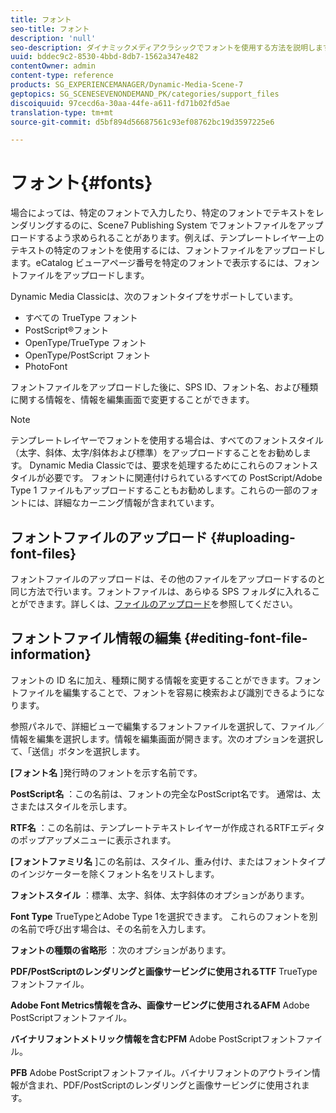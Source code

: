 ```yaml
---
title: フォント
seo-title: フォント
description: 'null'
seo-description: ダイナミックメディアクラシックでフォントを使用する方法を説明します。
uuid: bddec9c2-8530-4bbd-8db7-1562a347e482
contentOwner: admin
content-type: reference
products: SG_EXPERIENCEMANAGER/Dynamic-Media-Scene-7
geptopics: SG_SCENESEVENONDEMAND_PK/categories/support_files
discoiquuid: 97cecd6a-30aa-44fe-a611-fd71b02fd5ae
translation-type: tm+mt
source-git-commit: d5bf894d56687561c93ef08762bc19d3597225e6

---
```



# フォント{#fonts}

場合によっては、特定のフォントで入力したり、特定のフォントでテキストをレンダリングするのに、Scene7 Publishing System でフォントファイルをアップロードするよう求められることがあります。例えば、テンプレートレイヤー上のテキストの特定のフォントを使用するには、フォントファイルをアップロードします。eCatalog ビューアページ番号を特定のフォントで表示するには、フォントファイルをアップロードします。

Dynamic Media Classicは、次のフォントタイプをサポートしています。

* すべての TrueType フォント
* PostScript®フォント
* OpenType/TrueType フォント
* OpenType/PostScript フォント
* PhotoFont

フォントファイルをアップロードした後に、SPS ID、フォント名、および種類に関する情報を、情報を編集画面で変更することができます。

>[!NOTE]
>
>テンプレートレイヤーでフォントを使用する場合は、すべてのフォントスタイル（太字、斜体、太字/斜体および標準）をアップロードすることをお勧めします。 Dynamic Media Classicでは、要求を処理するためにこれらのフォントスタイルが必要です。 フォントに関連付けられているすべての PostScript/Adobe Type 1 ファイルもアップロードすることもお勧めします。これらの一部のフォントには、詳細なカーニング情報が含まれています。

## フォントファイルのアップロード {#uploading-font-files}

フォントファイルのアップロードは、その他のファイルをアップロードするのと同じ方法で行います。フォントファイルは、あらゆる SPS フォルダに入れることができます。詳しくは、[ファイルのアップロード](uploading-files.md#uploading_your_files)を参照してください。

## フォントファイル情報の編集 {#editing-font-file-information}

フォントの ID 名に加え、種類に関する情報を変更することができます。フォントファイルを編集することで、フォントを容易に検索および識別できるようになります。

参照パネルで、詳細ビューで編集するフォントファイルを選択して、ファイル／情報を編集を選択します。情報を編集画面が開きます。次のオプションを選択して、「送信」ボタンを選択します。

**[フォント名** ]発行時のフォントを示す名前です。

**PostScript名** ：この名前は、フォントの完全なPostScript名です。 通常は、太さまたはスタイルを示します。

**RTF名** ：この名前は、テンプレートテキストレイヤーが作成されるRTFエディタのポップアップメニューに表示されます。

**[フォントファミリ名** ]この名前は、スタイル、重み付け、またはフォントタイプのインジケーターを除くフォント名をリストします。

**フォントスタイル** ：標準、太字、斜体、太字斜体のオプションがあります。

**Font Type** TrueTypeとAdobe Type 1を選択できます。 これらのフォントを別の名前で呼び出す場合は、その名前を入力します。

**フォントの種類の省略形** ：次のオプションがあります。

**PDF/PostScriptのレンダリングと画像サービングに使用されるTTF** TrueTypeフォントファイル。

**Adobe Font Metrics情報を含み、画像サービングに使用されるAFM** Adobe PostScriptフォントファイル。

**バイナリフォントメトリック情報を含むPFM** Adobe PostScriptフォントファイル。

**PFB** Adobe PostScriptフォントファイル。バイナリフォントのアウトライン情報が含まれ、PDF/PostScriptのレンダリングと画像サービングに使用されます。
